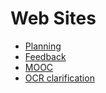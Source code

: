 Web Sites
=========

* [Planning](https://docs.google.com/document/d/1ekqpG7Ylx9VJOemKdNB4mN2ESvHdF0i6CGFiIOk40K8/edit?ts=5e3af537)
* [Feedback](https://docs.google.com/document/d/1Q_VpEPlu9xKYqNKtBzY2ZvRffPVKBPLYD4V2I9et3T0/edit?ts=5e3d1403)
* [MOOC](https://moocfi.github.io/courses/2013/programming-part-1/material.html)
* [OCR clarification](https://www.ocr.org.uk/Images/383613-subject-content-clarification-guide.pdf)
